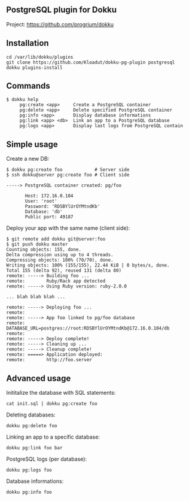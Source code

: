PostgreSQL plugin for Dokku
---------------------------

Project: https://github.com/progrium/dokku


Installation
------------
```
cd /var/lib/dokku/plugins
git clone https://github.com/Kloadut/dokku-pg-plugin postgresql
dokku plugins-install
```


Commands
--------
```
$ dokku help
     pg:create <app>     Create a PostgreSQL container
     pg:delete <app>     Delete specified PostgreSQL container
     pg:info <app>       Display database informations
     pg:link <app> <db>  Link an app to a PostgreSQL database
     pg:logs <app>       Display last logs from PostgreSQL contain
```

Simple usage
------------

Create a new DB:
```
$ dokku pg:create foo            # Server side
$ ssh dokku@server pg:create foo # Client side

-----> PostgreSQL container created: pg/foo

       Host: 172.16.0.104
       User: 'root'
       Password: 'RDSBYlUrOYMtndKb'
       Database: 'db'
       Public port: 49187
```

Deploy your app with the same name (client side):
```
$ git remote add dokku git@server:foo
$ git push dokku master
Counting objects: 155, done.
Delta compression using up to 4 threads.
Compressing objects: 100% (70/70), done.
Writing objects: 100% (155/155), 22.44 KiB | 0 bytes/s, done.
Total 155 (delta 92), reused 131 (delta 80)
remote: -----> Building foo ...
remote:        Ruby/Rack app detected
remote: -----> Using Ruby version: ruby-2.0.0

... blah blah blah ...

remote: -----> Deploying foo ...
remote: 
remote: -----> App foo linked to pg/foo database
remote:        DATABASE_URL=postgres://root:RDSBYlUrOYMtndKb@172.16.0.104/db
remote: 
remote: -----> Deploy complete!
remote: -----> Cleaning up ...
remote: -----> Cleanup complete!
remote: =====> Application deployed:
remote:        http://foo.server
```


Advanced usage
--------------

Inititalize the database with SQL statements:
```
cat init.sql | dokku pg:create foo
```

Deleting databases:
```
dokku pg:delete foo
```

Linking an app to a specific database:
```
dokku pg:link foo bar
```

PostgreSQL logs (per database):
```
dokku pg:logs foo
```

Database informations:
```
dokku pg:info foo
```

